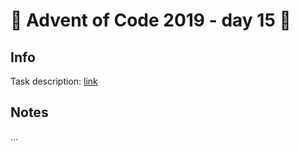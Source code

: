# 🎄 Advent of Code 2019 - day 15 🎄

## Info

Task description: [link](https://adventofcode.com/2019/day/15)

## Notes

...